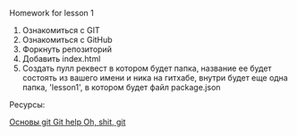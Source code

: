 Homework for lesson 1


1. Ознакомиться с GIT
2. Ознакомиться с GitHub
3. Форкнуть репозиторий
4. Добавить index.html
5. Создать пулл реквест в котором будет папка, название ее будет состоять из вашего имени и ника на гитхабе, внутри будет еще одна папка, 'lesson1', в котором будет файл package.json


Ресурсы:

<a href="https://git-scm.com/book/ru/v1/%D0%92%D0%B2%D0%B5%D0%B4%D0%B5%D0%BD%D0%B8%D0%B5-%D0%9E-%D0%BA%D0%BE%D0%BD%D1%82%D1%80%D0%BE%D0%BB%D0%B5-%D0%B2%D0%B5%D1%80%D1%81%D0%B8%D0%B9"> Основы git </a>
<a href="https://help.github.com/"> Git help </a>
<a href="https://ohshitgit.com/"> Oh, shit, git </a>